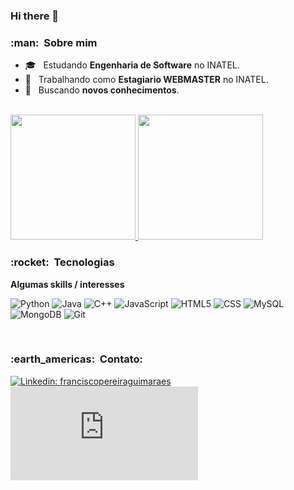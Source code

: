 ### Hi there 👋

<h3> :man: &nbsp;Sobre mim </h3>

- 🎓 &nbsp; Estudando **Engenharia de Software** no INATEL.
- 💼 &nbsp; Trabalhando como **Estagiario WEBMASTER** no INATEL.
- 🌱 &nbsp; Buscando **novos conhecimentos**.

<br/>

<a href="https://github.com/FranciscoPGuimaraes">
  <img height="200em" src="https://github-readme-stats.vercel.app/api?username=FranciscoPGuimaraes&theme=dark&show_icons=true" />
  <img height="200em" src="https://github-readme-stats.vercel.app/api/top-langs/?username=FranciscoPGuimaraes&layout=compact&langs_count=5&theme=dark&show_icons=true" />
</a>

<h3> :rocket: &nbsp;Tecnologias</h3>

**Algumas skills / interesses**
  
  ![Python](https://img.shields.io/badge/Python-3776AB?style=for-the-badge&logo=python&logoColor=white)
  ![Java](https://img.shields.io/badge/Java-ED8B00?style=for-the-badge&logo=java&logoColor=white)
  ![C++](https://img.shields.io/badge/C%2B%2B-00599C?style=for-the-badge&logo=c%2B%2B&logoColor=white)
  ![JavaScript](https://img.shields.io/badge/JavaScript-323330?style=for-the-badge&logo=javascript&logoColor=F7DF1E)
  ![HTML5](https://img.shields.io/badge/HTML5-E34F26?style=for-the-badge&logo=html5&logoColor=white)
  ![CSS](https://img.shields.io/badge/CSS-239120?&style=for-the-badge&logo=css3&logoColor=white)
  ![MySQL](https://img.shields.io/badge/MySQL-00000F?style=for-the-badge&logo=mysql&logoColor=white)
  ![MongoDB](https://img.shields.io/badge/MongoDB-4EA94B?style=for-the-badge&logo=mongodb&logoColor=white)
  ![Git](https://img.shields.io/badge/Git-E34F26?style=for-the-badge&logo=git&logoColor=white)

<br/>

<h3> :earth_americas: &nbsp;Contato: </h3> 

[![Linkedin: franciscopereiraguimaraes](https://img.shields.io/badge/-Francisco_Guimarães-blue?style=flat-square&logo=Linkedin&logoColor=white&link=https://www.linkedin.com/in/Francisco_Guimarães-75889a195/)](https://www.linkedin.com/in/franciscopereiraguimaraes/)
[![Gmail Badge](https://img.shields.io/badge/-Francisco_Guimarães-006bed?style=flat-square&logo=Gmail&logoColor=white&link=mailto:gabrielss2406@gmail.com)](mailto:franciscop.guimaraes04@gmail.com)
